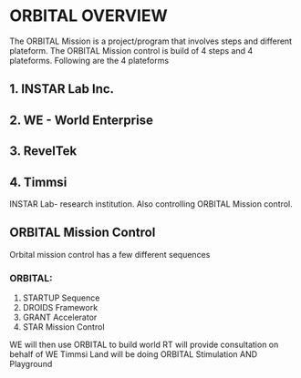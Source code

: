 # ORBITAL OVERVIEW 

The ORBITAL Mission is a project/program that involves steps and different plateform.
The ORBITAL Mission control is build of 4 steps and 4 plateforms. 
Following are the 4 plateforms

## 1. INSTAR Lab Inc.
## 2. WE - World Enterprise 
## 3. RevelTek
## 4. Timmsi 

INSTAR Lab- research institution. Also controlling ORBITAL Mission control. 


## ORBITAL Mission Control
Orbital mission control has a few different sequences
 
### ORBITAL:
1. STARTUP Sequence
2. DROIDS Framework
3. GRANT Accelerator
4. STAR Mission Control

WE will then use ORBITAL to build world
RT will provide consultation on behalf of WE
Timmsi Land will be doing ORBITAL Stimulation AND Playground
